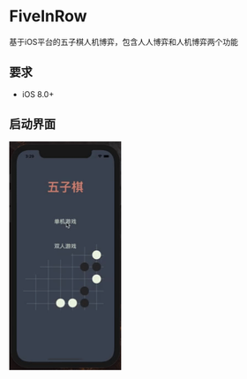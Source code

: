 # FiveInRow
基于iOS平台的五子棋人机博弈，包含人人博弈和人机博弈两个功能

## 要求
- iOS 8.0+

## 启动界面
<img src="https://raw.githubusercontent.com/Baymax0/FiveInRow/master/resource/show.gif" width="203"/>


